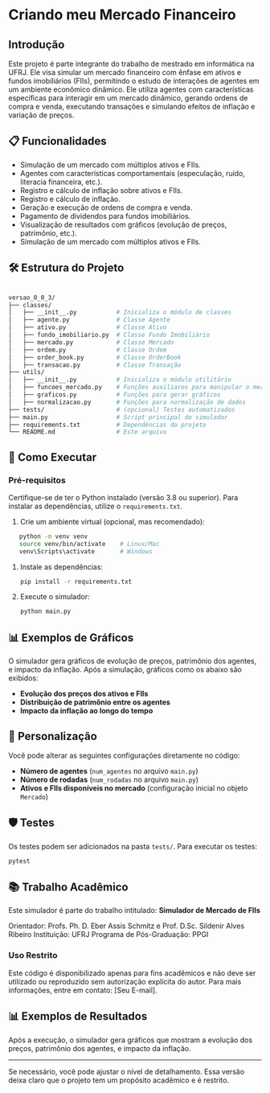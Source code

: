 # Criando meu Mercado Financeiro

## Introdução

Este projeto é parte integrante do trabalho de mestrado em informática na UFRJ. Ele visa simular um mercado financeiro com ênfase em ativos e fundos imobiliários (FIIs), permitindo o estudo de interações de agentes em um ambiente econômico dinâmico. Ele utiliza agentes com características específicas para interagir em um mercado dinâmico, gerando ordens de compra e venda, executando transações e simulando efeitos de inflação e variação de preços.

## 📋 Funcionalidades

- Simulação de um mercado com múltiplos ativos e FIIs.
- Agentes com características comportamentais (especulação, ruído, literacia financeira, etc.).
- Registro e cálculo de inflação sobre ativos e FIIs.
- Registro e cálculo de inflação.
- Geração e execução de ordens de compra e venda.
- Pagamento de dividendos para fundos imobiliários.
- Visualização de resultados com gráficos (evolução de preços, patrimônio, etc.).
- Simulação de um mercado com múltiplos ativos e FIIs.

## 🛠 Estrutura do Projeto

```bash

versao_0_0_3/
├── classes/
│   ├── __init__.py           # Inicializa o módulo de classes
│   ├── agente.py             # Classe Agente
│   ├── ativo.py              # Classe Ativo
│   ├── fundo_imobiliario.py  # Classe Fundo Imobiliário
│   ├── mercado.py            # Classe Mercado
│   ├── ordem.py              # Classe Ordem
│   ├── order_book.py         # Classe OrderBook
│   ├── transacao.py          # Classe Transação
├── utils/
│   ├── __init__.py           # Inicializa o módulo utilitário
│   ├── funcoes_mercado.py    # Funções auxiliares para manipular o mercado
│   ├── graficos.py           # Funções para gerar gráficos
│   ├── normalizacao.py       # Funções para normalização de dados
├── tests/                    # (opcional) Testes automatizados
├── main.py                   # Script principal do simulador
├── requirements.txt          # Dependências do projeto
└── README.md                 # Este arquivo

```

## 🚀 Como Executar

### Pré-requisitos

Certifique-se de ter o Python instalado (versão 3.8 ou superior). Para instalar as dependências, utilize o `requirements.txt`.

1. Crie um ambiente virtual (opcional, mas recomendado):

```bash
   python -m venv venv
   source venv/bin/activate    # Linux/Mac
   venv\Scripts\activate       # Windows
   ```

1. Instale as dependências:

   ```bash
   pip install -r requirements.txt
   ```

2. Execute o simulador:

   ```bash
   python main.py
   ```

## 📊 Exemplos de Gráficos

O simulador gera gráficos de evolução de preços, patrimônio dos agentes, e impacto da inflação. Após a simulação, gráficos como os abaixo são exibidos:

- __Evolução dos preços dos ativos e FIIs__
- __Distribuição de patrimônio entre os agentes__
- __Impacto da inflação ao longo do tempo__

## 🧩 Personalização

Você pode alterar as seguintes configurações diretamente no código:

- __Número de agentes__ (`num_agentes` no arquivo `main.py`)
- __Número de rodadas__ (`num_rodadas` no arquivo `main.py`)
- __Ativos e FIIs disponíveis no mercado__ (configuração inicial no objeto `Mercado`)

## 🛡 Testes

Os testes podem ser adicionados na pasta `tests/`. Para executar os testes:

```bash
pytest
```

## 📚 Trabalho Acadêmico

Este simulador é parte do trabalho intitulado:
__Simulador de Mercado de FIIs__

Orientador: Profs. Ph. D. Eber Assis Schmitz e Prof. D.Sc. Sildenir Alves Ribeiro
Instituição: UFRJ
Programa de Pós-Graduação: PPGI

### Uso Restrito

Este código é disponibilizado apenas para fins acadêmicos e não deve ser utilizado ou reproduzido sem autorização explícita do autor. Para mais informações, entre em contato: [Seu E-mail].

## 📊 Exemplos de Resultados

Após a execução, o simulador gera gráficos que mostram a evolução dos preços, patrimônio dos agentes, e impacto da inflação.

---

Se necessário, você pode ajustar o nível de detalhamento. Essa versão deixa claro que o projeto tem um propósito acadêmico e é restrito.
